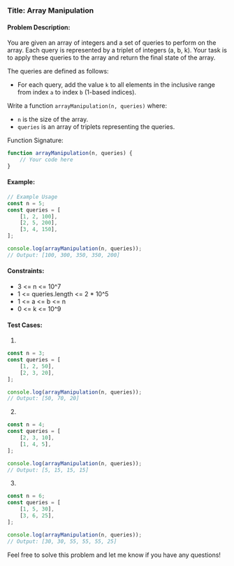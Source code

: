 ### Title: Array Manipulation

#### Problem Description:
You are given an array of integers and a set of queries to perform on the array. Each query is represented by a triplet of integers (a, b, k). Your task is to apply these queries to the array and return the final state of the array.

The queries are defined as follows:
- For each query, add the value `k` to all elements in the inclusive range from index `a` to index `b` (1-based indices).

Write a function `arrayManipulation(n, queries)` where:
- `n` is the size of the array.
- `queries` is an array of triplets representing the queries.

Function Signature:
```javascript
function arrayManipulation(n, queries) {
    // Your code here
}
```

#### Example:
```javascript
// Example Usage
const n = 5;
const queries = [
    [1, 2, 100],
    [2, 5, 200],
    [3, 4, 150],
];

console.log(arrayManipulation(n, queries));
// Output: [100, 300, 350, 350, 200]
```

#### Constraints:
- 3 <= n <= 10^7
- 1 <= queries.length <= 2 * 10^5
- 1 <= a <= b <= n
- 0 <= k <= 10^9

#### Test Cases:
1. 
```javascript
const n = 3;
const queries = [
    [1, 2, 50],
    [2, 3, 20],
];

console.log(arrayManipulation(n, queries));
// Output: [50, 70, 20]
```

2. 
```javascript
const n = 4;
const queries = [
    [2, 3, 10],
    [1, 4, 5],
];

console.log(arrayManipulation(n, queries));
// Output: [5, 15, 15, 15]
```

3. 
```javascript
const n = 6;
const queries = [
    [1, 5, 30],
    [3, 6, 25],
];

console.log(arrayManipulation(n, queries));
// Output: [30, 30, 55, 55, 55, 25]
```

Feel free to solve this problem and let me know if you have any questions!